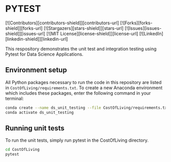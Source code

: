 # PYTEST
[![Contributors][contributors-shield]][contributors-url]
[![Forks][forks-shield]][forks-url]
[![Stargazers][stars-shield]][stars-url]
[![Issues][issues-shield]][issues-url]
[![MIT License][license-shield]][license-url]
[![LinkedIn][linkedin-shield]][linkedin-url]

This respository demonstrates the unit test and integration testing using Pytest for Data Science Applications.

## Environment setup

All Python packages necessary to run the code in this repository are listed in `CostOfLiving/requirements.txt`. To create a new Anaconda environment which includes these packages, enter the following command in your terminal:

```bash
conda create --name ds_unit_testing --file CostOfLiving/requirements.txt
conda activate ds_unit_testing
```

## Running unit tests

To run the unit tests, simply run pytest in the CostOfLiving directory.

```bash
cd CostOfLiving
pytest
```
